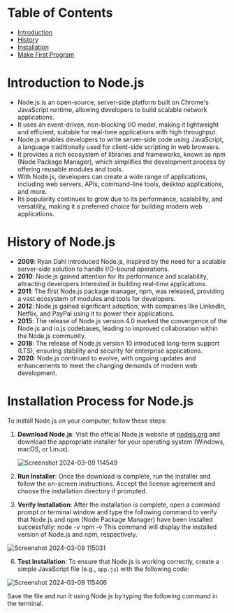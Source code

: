 # Table of Contents

- [Introduction](#introduction)
- [History](#history)
- [Installation](#installation)
- [Make First Program](#make-first-program)

# Introduction to Node.js

- Node.js is an open-source, server-side platform built on Chrome's JavaScript runtime, allowing developers to build scalable network applications.
- It uses an event-driven, non-blocking I/O model, making it lightweight and efficient, suitable for real-time applications with high throughput.
- Node.js enables developers to write server-side code using JavaScript, a language traditionally used for client-side scripting in web browsers.
- It provides a rich ecosystem of libraries and frameworks, known as npm (Node Package Manager), which simplifies the development process by offering reusable modules and tools.
- With Node.js, developers can create a wide range of applications, including web servers, APIs, command-line tools, desktop applications, and more.
- Its popularity continues to grow due to its performance, scalability, and versatility, making it a preferred choice for building modern web applications.

# History of Node.js

- **2009**: Ryan Dahl introduced Node.js, inspired by the need for a scalable server-side solution to handle I/O-bound operations.
- **2010**: Node.js gained attention for its performance and scalability, attracting developers interested in building real-time applications.
- **2011**: The first Node.js package manager, npm, was released, providing a vast ecosystem of modules and tools for developers.
- **2012**: Node.js gained significant adoption, with companies like LinkedIn, Netflix, and PayPal using it to power their applications.
- **2015**: The release of Node.js version 4.0 marked the convergence of the Node.js and io.js codebases, leading to improved collaboration within the Node.js community.
- **2018**: The release of Node.js version 10 introduced long-term support (LTS), ensuring stability and security for enterprise applications.
- **2020**: Node.js continued to evolve, with ongoing updates and enhancements to meet the changing demands of modern web development.

# Installation Process for Node.js

To install Node.js on your computer, follow these steps:

1. **Download Node.js**: Visit the official Node.js website at [nodejs.org](https://nodejs.org) and download the appropriate installer for your operating system (Windows, macOS, or Linux).

   ![Screenshot 2024-03-09 114549](https://github.com/Aditi22222/Node.js-/assets/162342704/6d67d8c3-f46b-4628-be25-667bb6bfe77f)

3. **Run Installer**: Once the download is complete, run the installer and follow the on-screen instructions. Accept the license agreement and choose the installation directory if prompted.

4. **Verify Installation**: After the installation is complete, open a command prompt or terminal window and type the following command to verify that Node.js and npm (Node Package Manager) have been installed successfully:
node -v
npm -v
This command will display the installed version of Node.js and npm, respectively.

![Screenshot 2024-03-09 115031](https://github.com/Aditi22222/Node.js-/assets/162342704/0f7271ca-f7e9-4ae8-866b-18ca9fb39c36)


6. **Test Installation**: To ensure that Node.js is working correctly, create a simple JavaScript file (e.g., `app.js`) with the following code:

![Screenshot 2024-03-09 115406](https://github.com/Aditi22222/Node.js-/assets/162342704/d3e5de49-1ed7-4c56-a64b-2e9741e480d0)

Save the file and run it using Node.js by typing the following command in the terminal.


